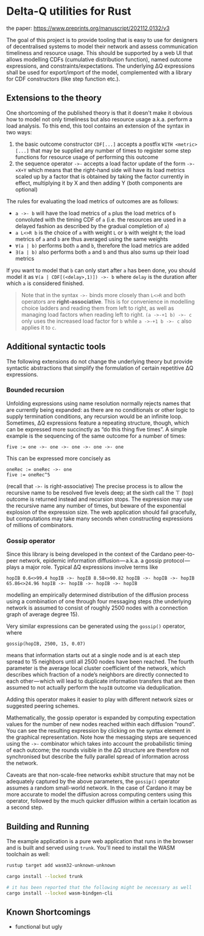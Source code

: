 # Delta-Q utilities for Rust

the paper: <https://www.preprints.org/manuscript/202112.0132/v3>

The goal of this project is to provide tooling that is easy to use for designers of decentralised systems to model their network and assess communication timeliness and resource usage.
This should be supported by a web UI that allows modelling CDFs (cumulative distribution function), named outcome expressions, and constraints/expectations.
The underlying ΔQ expressions shall be used for export/import of the model, complemented with a library for CDF constructors (like step function etc.).

## Extensions to the theory

One shortcoming of the published theory is that it doesn't make it obvious how to model not only timeliness but also resource usage a.k.a. perform a load analysis.
To this end, this tool contains an extension of the syntax in two ways:

1. the basic outcome constructor `CDF[...]` accepts a postfix `WITH <metric>[...]` that may be supplied any number of times to register some step functions for resource usage of performing this outcome
2. the sequence operator `->-` accepts a load factor update of the form `->-×X+Y` which means that the right-hand side will have its load metrics scaled up by a factor that is obtained by taking the factor currently in effect, multiplying it by X and then adding Y (both components are optional)

The rules for evaluating the load metrics of outcomes are as follows:

- `a ->- b` will have the load metrics of `a` plus the load metrics of `b` convoluted with the timing CDF of `a` (i.e. the resources are used in a delayed fashion as described by the gradual completion of `a`)
- `a L<>R b` is the choice of `a` with weight `L` or `b` with weight `R`; the load metrics of `a` and `b` are thus averaged using the same weights
- `∀(a | b)` performs both `a` and `b`, therefore the load metrics are added
- `∃(a | b)` also performs both `a` and `b` and thus also sums up their load metrics

If you want to model that `b` can only start after `a` has been done, you should model it as `∀(a | CDF[(<delay>,1)]) ->- b` where `delay` is the duration after which `a` is considered finished.

> Note that in the syntax `->-` binds more closely than `L<>R` and both operators are **right-associative**.
> This is for convenience in modelling choice ladders and reading them from left to right, as well as managing load factors when reading left to right. `(a ->-+1 b) ->- c` only uses the increased load factor for `b` while `a ->-+1 b ->- c` also applies it to `c`.

## Additional syntactic tools

The following extensions do not change the underlying theory but provide syntactic abstractions that simplify the formulation of certain repetitive ΔQ expressions.

### Bounded recursion

Unfolding expressions using name resolution normally rejects names that are currently being expanded: as there are no conditionals or other logic to supply termination conditions, any recursion would be an infinite loop.
Sometimes, ΔQ expressions feature a repeating structure, though, which can be expressed more succinctly as “do this thing five times”.
A simple example is the sequencing of the same outcome for a number of times:

    five := one ->- one ->- one ->- one ->- one

This can be expressed more concisely as

    oneRec := oneRec ->- one
    five := oneRec^5

(recall that `->-` is right-associative)
The precise process is to allow the recursive name to be resolved five levels deep; at the sixth call the ⊤ (top) outcome is returned instead and recursion stops.
The expression may use the recursive name any number of times, but beware of the exponential explosion of the expression size.
The web application should fail gracefully, but computations may take many seconds when constructing expressions of millions of combinators.

### Gossip operator

Since this library is being developed in the context of the Cardano peer-to-peer network, epidemic information diffusion — a.k.a. a gossip protocol — plays a major role.
Typical ΔQ expressions involve terms like

    hopIB 0.6<>99.4 hopIB ->- hopIB 8.58<>90.82 hopIB ->- hopIB ->- hopIB 65.86<>24.96 hopIB ->- hopIB ->- hopIB ->- hopIB

modelling an empirically determined distribution of the diffusion process using a combination of one through four messaging steps (the underlying network is assumed to consist of roughly 2500 nodes with a connection graph of average degree 15).

Very similar expressions can be generated using the `gossip()` operator, where

    gossip(hopIB, 2500, 15, 0.07)

means that information starts out at a single node and is at each step spread to 15 neighbors until all 2500 nodes have been reached.
The fourth parameter is the average local cluster coefficient of the network, which describes which fraction of a node’s neighbors are directly connected to each other — which will lead to duplicate information transfers that are then assumed to not actually perform the `hopIB` outcome via deduplication.

Adding this operator makes it easier to play with different network sizes or suggested peering schemes.

Mathematically, the gossip operator is expanded by computing expectation values for the number of new nodes reached within each diffusion “round”.
You can see the resulting expression by clicking on the syntax element in the graphical representation.
Note how the messaging steps are sequenced using the `->-` combinator which takes into account the probabilistic timing of each outcome; the rounds visible in the ΔQ structure are therefore not synchronised but describe the fully parallel spread of information across the network.

Caveats are that non-scale-free networks exhibit structure that may not be adequately captured by the above parameters, the `gossip()` operator assumes a random small-world network.
In the case of Cardano it may be more accurate to model the diffusion across computing centers using this operator, followed by the much quicker diffusion within a certain location as a second step.

## Building and Running

The example application is a pure web application that runs in the browser and is built and served using `trunk`.
You'll need to install the WASM toolchain as well:

```sh
rustup target add wasm32-unknown-unknown

cargo install --locked trunk

# it has been reported that the following might be necessary as well
cargo install --locked wasm-bindgen-cli
```

## Known Shortcomings

- functional but ugly
